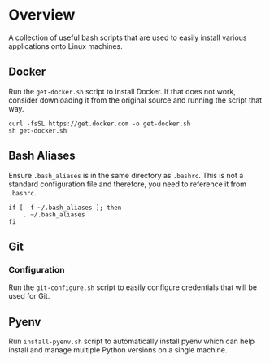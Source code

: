 # Overview
A collection of useful bash scripts that are used to easily install various applications onto Linux machines.

## Docker
Run the ```get-docker.sh``` script to install Docker.
If that does not work, consider downloading it from the original source and running the script that way.
```
curl -fsSL https://get.docker.com -o get-docker.sh
sh get-docker.sh
```

## Bash Aliases
Ensure ```.bash_aliases``` is in the same directory as ```.bashrc```.
This is not a standard configuration file and therefore, you need to reference it from ```.bashrc```.
```
if [ -f ~/.bash_aliases ]; then
    . ~/.bash_aliases
fi
```

## Git
### Configuration
Run the ```git-configure.sh``` script to easily configure credentials that will be used for Git.

## Pyenv
Run ```install-pyenv.sh``` script to automatically install pyenv which can help install and manage multiple Python versions on a single machine.